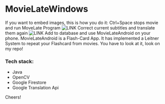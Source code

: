 # MovieLateWindows

If you want to embed images, this is how you do it:
Ctrl+Space stops movie and run MoveLate Program
![LINK](https://i.imgur.com/I1x9b7u.jpg)
Correct current subtitles and translate them again
![LINK](https://i.imgur.com/BDeJoai.jpg)
Add to database and use MovieLateAndroid on your phone.
MovieLateAndroid is a Flash-Card App. It has implemented a Leitner System to repeat your Flashcard from movies. You have to look at it, look on my repo!

### Tech stack:
- Java
- OpenCV
- Google Firestore
- Google Translation Api

Cheers!
